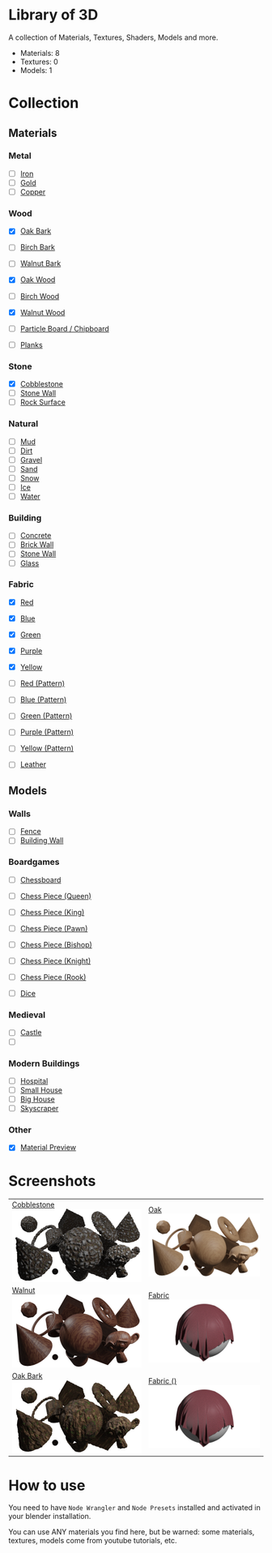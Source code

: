 # Library of 3D

A collection of Materials, Textures, Shaders, Models and more.

- Materials: 8
- Textures: 0
- Models: 1

# Collection

## Materials

### Metal

- [ ] [Iron]()
- [ ] [Gold]()
- [ ] [Copper]()

### Wood

- [x] [Oak Bark](materials/oak_bark.blend)
- [ ] [Birch Bark]()
- [ ] [Walnut Bark]()

- [x] [Oak Wood](materials/oak.blend)
- [ ] [Birch Wood]()
- [x] [Walnut Wood](materials/walnut.blend)

- [ ] [Particle Board / Chipboard]()
- [ ] [Planks]()

### Stone

- [x] [Cobblestone](materials/cobblestone.blend)
- [ ] [Stone Wall]()
- [ ] [Rock Surface]()

### Natural

- [ ] [Mud]()
- [ ] [Dirt]()
- [ ] [Gravel]()
- [ ] [Sand]()
- [ ] [Snow]()
- [ ] [Ice]()
- [ ] [Water]()

### Building

- [ ] [Concrete]()
- [ ] [Brick Wall]()
- [ ] [Stone Wall]()
- [ ] [Glass]()

### Fabric

- [x] [Red](materials/fabric_red.blend)
- [x] [Blue](materials/fabric_blue.blend)
- [x] [Green](materials/fabric_green.blend)
- [x] [Purple](materials/fabric_purple.blend)
- [x] [Yellow](materials/fabric_yellow.blend)

- [ ] [Red (Pattern)]()
- [ ] [Blue (Pattern)]()
- [ ] [Green (Pattern)]()
- [ ] [Purple (Pattern)]()
- [ ] [Yellow (Pattern)]()

- [ ] [Leather]()

## Models

### Walls

- [ ] [Fence]()
- [ ] [Building Wall]()

### Boardgames

- [ ] [Chessboard]()
- [ ] [Chess Piece (Queen)]()
- [ ] [Chess Piece (King)]()
- [ ] [Chess Piece (Pawn)]()
- [ ] [Chess Piece (Bishop)]()
- [ ] [Chess Piece (Knight)]()
- [ ] [Chess Piece (Rook)]()

- [ ] [Dice]()

### Medieval

- [ ] [Castle]()
- [ ] []()

### Modern Buildings

- [ ] [Hospital]()
- [ ] [Small House]()
- [ ] [Big House]()
- [ ] [Skyscraper]()

### Other

- [x] [Material Preview](models/material_preview.blend)

# Screenshots

|                                                                                           |                                                                                            |
| ----------------------------------------------------------------------------------------- | ------------------------------------------------------------------------------------------ |
| [Cobblestone](materials/cobblestone.blend)<BR>![cobblestone](screenshots/cobblestone.png) | [Oak](materials/oak.blend)<BR>![oak](screenshots/oak.png)                                  |
| [Walnut](materials/walnut.blend)<BR>![walnut](screenshots/walnut.png)                     | [Fabric](materials/fabric_blue.blend)<BR>![cobblestone](screenshots/fabric_red.png) || [Cobblestone](materials/cobblestone.blend)<BR>![cobblestone](screenshots/cobblestone.png) | [Oak](materials/oak.blend)<BR>![oak](screenshots/oak.png)                                  |
| [Oak Bark](materials/oak_bark.blend)<BR>![walnut](screenshots/oak_bark.png)                     | [Fabric ()](materials/fabric_blue.blend)<BR>![cobblestone](screenshots/fabric_red.png) |

# How to use

You need to have `Node Wrangler` and `Node Presets` installed and activated in your blender installation.

You can use ANY materials you find here, but be warned: some materials, textures, models come from youtube tutorials, etc.
